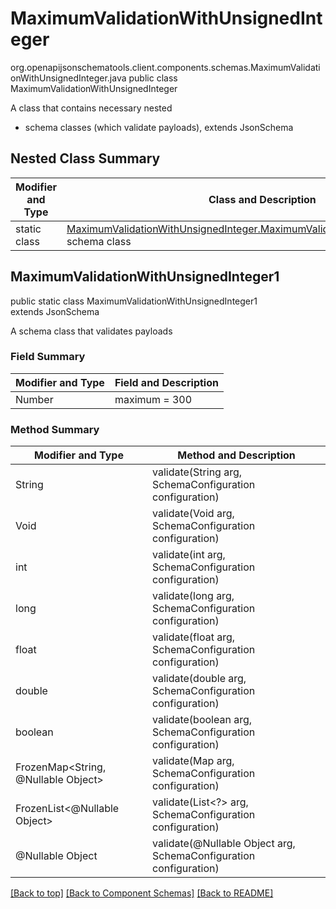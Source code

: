 # MaximumValidationWithUnsignedInteger
org.openapijsonschematools.client.components.schemas.MaximumValidationWithUnsignedInteger.java
public class MaximumValidationWithUnsignedInteger

A class that contains necessary nested
- schema classes (which validate payloads), extends JsonSchema

## Nested Class Summary
| Modifier and Type | Class and Description |
| ----------------- | ---------------------- |
| static class | [MaximumValidationWithUnsignedInteger.MaximumValidationWithUnsignedInteger1](#maximumvalidationwithunsignedinteger1)<br> schema class |

## MaximumValidationWithUnsignedInteger1
public static class MaximumValidationWithUnsignedInteger1<br>
extends JsonSchema

A schema class that validates payloads

### Field Summary
| Modifier and Type | Field and Description |
| ----------------- | ---------------------- |
| Number | maximum = 300 |

### Method Summary
| Modifier and Type | Method and Description |
| ----------------- | ---------------------- |
| String | validate(String arg, SchemaConfiguration configuration) |
| Void | validate(Void arg, SchemaConfiguration configuration) |
| int | validate(int arg, SchemaConfiguration configuration) |
| long | validate(long arg, SchemaConfiguration configuration) |
| float | validate(float arg, SchemaConfiguration configuration) |
| double | validate(double arg, SchemaConfiguration configuration) |
| boolean | validate(boolean arg, SchemaConfiguration configuration) |
| FrozenMap<String, @Nullable Object> | validate(Map<?, ?> arg, SchemaConfiguration configuration) |
| FrozenList<@Nullable Object> | validate(List<?> arg, SchemaConfiguration configuration) |
| @Nullable Object | validate(@Nullable Object arg, SchemaConfiguration configuration) |
[[Back to top]](#top) [[Back to Component Schemas]](../../../README.md#Component-Schemas) [[Back to README]](../../../README.md)
